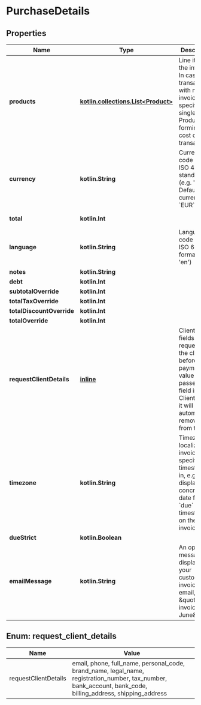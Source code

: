 
# PurchaseDetails

## Properties
Name | Type | Description | Notes
------------ | ------------- | ------------- | -------------
**products** | [**kotlin.collections.List&lt;Product&gt;**](Product.md) | Line items of the invoice. In case of a transaction with no invoice sent, specify a single Product forming the cost of transaction. | 
**currency** | **kotlin.String** | Currency code in the ISO 4217 standard (e.g. &#39;EUR&#39;).  Default currency is &#x60;EUR&#x60;. |  [optional]
**total** | **kotlin.Int** |  |  [optional] [readonly]
**language** | **kotlin.String** | Language code in the ISO 639-1 format (e.g. &#39;en&#39;) |  [optional]
**notes** | **kotlin.String** |  |  [optional]
**debt** | **kotlin.Int** |  |  [optional]
**subtotalOverride** | **kotlin.Int** |  |  [optional]
**totalTaxOverride** | **kotlin.Int** |  |  [optional]
**totalDiscountOverride** | **kotlin.Int** |  |  [optional]
**totalOverride** | **kotlin.Int** |  |  [optional]
**requestClientDetails** | [**inline**](#kotlin.collections.Set&lt;RequestClientDetails&gt;) | ClientDetails fields to request from the client before the payment. If a value is passed for a field in ClientDetails, it will be automatically removed from this list. |  [optional]
**timezone** | **kotlin.String** | Timezone to localize invoice-specific timestamps in, e.g. to display a concrete date for a &#x60;due&#x60; timestamp on the invoice. |  [optional]
**dueStrict** | **kotlin.Boolean** |  |  [optional]
**emailMessage** | **kotlin.String** | An optional message to display to your customer in invoice email, e.g. \&quot;Your invoice for June\&quot;. |  [optional] [readonly]


<a name="kotlin.collections.Set<RequestClientDetails>"></a>
## Enum: request_client_details
Name | Value
---- | -----
requestClientDetails | email, phone, full_name, personal_code, brand_name, legal_name, registration_number, tax_number, bank_account, bank_code, billing_address, shipping_address



